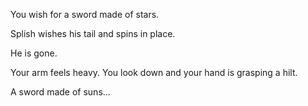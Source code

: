 You wish for a sword made of stars.

Splish wishes his tail and spins in place.

He is gone.

Your arm feels heavy. You look down and your hand is grasping a hilt.

A sword made of suns...
